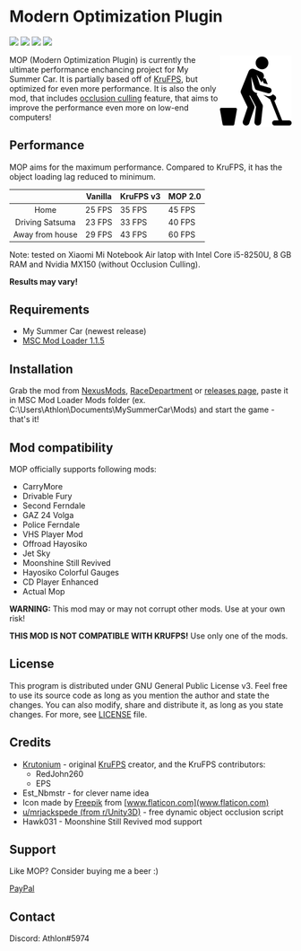 # Modern Optimization Plugin

[![](https://img.shields.io/github/downloads/Athlon007/MOP/total?style=for-the-badge)](https://github.com/Athlon007/MOP/releases)
[![](https://img.shields.io/github/v/release/Athlon007/MOP?style=for-the-badge)](https://github.com/Athlon007/MOP/releases)
[![](https://img.shields.io/github/v/release/Athlon007/MOP?include_prereleases&label=Development&style=for-the-badge)](https://github.com/Athlon007/MOP/releases)
[![](https://img.shields.io/github/license/Athlon007/MOP?style=for-the-badge)](LICENSE.md)

<img align="right" src="images/icon.png" alt="icon" width=128 />

MOP (Modern Optimization Plugin) is currently the ultimate performance enchancing project for My Summer Car. It is partially based off of [KruFPS](https://github.com/Krutonium/KruFPS), but optimized for even more performance. It is also the only mod, that includes [occlusion culling](https://en.wikipedia.org/wiki/Hidden-surface_determination#Occlusion_culling) feature, that aims to improve the performance even more on low-end computers!

## Performance

MOP aims for the maximum performance. Compared to KruFPS, it has the object loading lag reduced to minimum.

|                 | Vanilla | KruFPS v3 |  MOP 2.0 |
|:---------------:|---------|--------|--------|
|       Home      | 25 FPS  | 35 FPS | 45 FPS |
| Driving Satsuma | 23 FPS  | 33 FPS | 40 FPS |
| Away from house | 29 FPS  | 43 FPS | 60 FPS |

Note: tested on Xiaomi Mi Notebook Air latop with Intel Core i5-8250U, 8 GB RAM and Nvidia MX150 (without Occlusion Culling).

**Results may vary!**

## Requirements

- My Summer Car (newest release)
- [MSC Mod Loader 1.1.5](https://www.racedepartment.com/downloads/msc-mod-loader.15339/)

## Installation

Grab the mod from [NexusMods](https://www.nexusmods.com/mysummercar/mods/146/), [RaceDepartment](https://www.racedepartment.com/downloads/mop-modern-optimization-project.30073/) or [releases page](https://github.com/Athlon007/MOP/releases), paste it in MSC Mod Loader Mods folder (ex. C:\Users\Athlon\Documents\MySummerCar\Mods) and start the game - that's it!

## Mod compatibility

MOP officially supports following mods:

- CarryMore
- Drivable Fury
- Second Ferndale
- GAZ 24 Volga
- Police Ferndale
- VHS Player Mod
- Offroad Hayosiko
- Jet Sky
- Moonshine Still Revived
- Hayosiko Colorful Gauges
- CD Player Enhanced
- Actual Mop

**WARNING:** This mod may or may not corrupt other mods. Use at your own risk!

**THIS MOD IS NOT COMPATIBLE WITH KRUFPS!** Use only one of the mods.

## License

This program is distributed under GNU General Public License v3. Feel free to use its source code as long as you mention the author and state the changes. You can also modify, share and distribute it, as long as you state changes. For more, see [LICENSE](LICENSE.md) file.

## Credits

- [Krutonium](https://github.com/Krutonium) - original [KruFPS](https://github.com/Krutonium/KruFPS) creator, and the KruFPS contributors:
  - RedJohn260
  - EPS
- Est_Nbmstr - for clever name idea
- Icon made by [Freepik](https://www.flaticon.com/authors/freepik) from [www.flaticon.com](www.flaticon.com)
- [u/mrjackspede (from r/Unity3D)](https://www.reddit.com/r/Unity3D/comments/5k1gqv/free_dynamic_run_time_object_occlusion_scripts/) - free dynamic object occlusion script
- Hawk031 - Moonshine Still Revived mod support

## Support

Like MOP? Consider buying me a beer :)

[PayPal](https://www.paypal.me/figurakonrad)

## Contact

Discord: Athlon#5974
